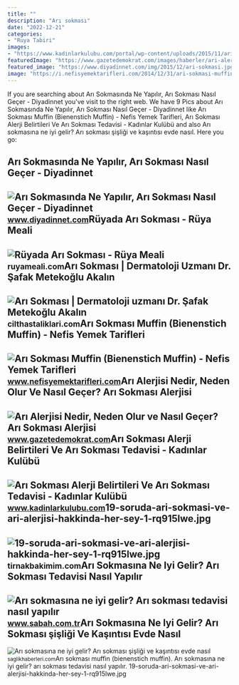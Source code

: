 ```yaml
---
title: ""
description: "Arı sokması"
date: "2022-12-21"
categories:
- "Ruya Tabiri"
images:
- "https://www.kadinlarkulubu.com/portal/wp-content/uploads/2015/11/ari_sokmasi_alerji_belirtileri_ve_ari_sokmasi_tedavisi.jpg"
featuredImage: "https://www.gazetedemokrat.com/images/haberler/ari-alerjisi-nedir-neden-olur-ve-nasil-gecer-ari-sokmasi-alerjisi-belirtileri-ve-tedavisi-hakkinda-bilgi.jpg"
featured_image: "https://www.diyadinnet.com/img/2015/12/ari-sokmasi.jpg"
image: "https://i.nefisyemektarifleri.com/2014/12/31/ari-sokmasi-muffin-bienenstich-muffin-fotografi-4.jpg"
---
```


If you are searching about Arı Sokmasında Ne Yapılır, Arı Sokması Nasıl Geçer - Diyadinnet you've visit to the right web. We have 9 Pics about Arı Sokmasında Ne Yapılır, Arı Sokması Nasıl Geçer - Diyadinnet like Arı Sokması Muffin (Bienenstich Muffin) - Nefis Yemek Tarifleri, Arı Sokması Alerji Belirtileri Ve Arı Sokması Tedavisi - Kadınlar Kulübü and also Arı sokmasına ne iyi gelir? Arı sokması şişliği ve kaşıntısı evde nasıl. Here you go:

Arı Sokmasında Ne Yapılır, Arı Sokması Nasıl Geçer - Diyadinnet
---------------------------------------------------------------

 ![Arı Sokmasında Ne Yapılır, Arı Sokması Nasıl Geçer - Diyadinnet](https://www.diyadinnet.com/img/2015/12/ari-sokmasi.jpg) <small>www.diyadinnet.com</small>Rüyada Arı Sokması - Rüya Meali
-------------------------------

 ![Rüyada Arı Sokması - Rüya Meali](http://ruyameali.com/wp-content/uploads/2017/06/ari-sokmasi-810x578.jpg) <small>ruyameali.com</small>Arı Sokması | Dermatoloji Uzmanı Dr. Şafak Metekoğlu Akalın
-----------------------------------------------------------

 ![Arı Sokması | Dermatoloji uzmanı Dr. Şafak Metekoğlu Akalın](https://cilthastaliklari.com/wp-content/uploads/2021/11/ari-sokmasi.jpg) <small>cilthastaliklari.com</small>Arı Sokması Muffin (Bienenstich Muffin) - Nefis Yemek Tarifleri
---------------------------------------------------------------

 ![Arı Sokması Muffin (Bienenstich Muffin) - Nefis Yemek Tarifleri](https://i.nefisyemektarifleri.com/2014/12/31/ari-sokmasi-muffin-bienenstich-muffin-fotografi-4.jpg) <small>www.nefisyemektarifleri.com</small>Arı Alerjisi Nedir, Neden Olur Ve Nasıl Geçer? Arı Sokması Alerjisi
-------------------------------------------------------------------

 ![Arı Alerjisi Nedir, Neden Olur ve Nasıl Geçer? Arı Sokması Alerjisi](https://www.gazetedemokrat.com/images/haberler/ari-alerjisi-nedir-neden-olur-ve-nasil-gecer-ari-sokmasi-alerjisi-belirtileri-ve-tedavisi-hakkinda-bilgi.jpg) <small>www.gazetedemokrat.com</small>Arı Sokması Alerji Belirtileri Ve Arı Sokması Tedavisi - Kadınlar Kulübü
------------------------------------------------------------------------

 ![Arı Sokması Alerji Belirtileri Ve Arı Sokması Tedavisi - Kadınlar Kulübü](https://www.kadinlarkulubu.com/portal/wp-content/uploads/2015/11/ari_sokmasi_alerji_belirtileri_ve_ari_sokmasi_tedavisi.jpg) <small>www.kadinlarkulubu.com</small>19-soruda-ari-sokmasi-ve-ari-alerjisi-hakkinda-her-sey-1-rq915lwe.jpg
---------------------------------------------------------------------

 ![19-soruda-ari-sokmasi-ve-ari-alerjisi-hakkinda-her-sey-1-rq915lwe.jpg](https://tirnakbakimim.com/wp-content/uploads/2021/11/19-soruda-ari-sokmasi-ve-ari-alerjisi-hakkinda-her-sey-1-rq915lwe.jpg) <small>tirnakbakimim.com</small>Arı Sokmasına Ne Iyi Gelir? Arı Sokması Tedavisi Nasıl Yapılır
--------------------------------------------------------------

 ![Arı sokmasına ne iyi gelir? Arı sokması tedavisi nasıl yapılır](https://iasbh.tmgrup.com.tr/dee065/752/395/0/32/800/452?u=https://isbh.tmgrup.com.tr/sbh/2019/07/09/ari-sokmasina-ne-iyi-gelir-ari-sokmasi-tedavisi-nasil-yapilir-1562678708645.jpg) <small>www.sabah.com.tr</small>Arı Sokmasına Ne Iyi Gelir? Arı Sokması şişliği Ve Kaşıntısı Evde Nasıl
-----------------------------------------------------------------------

 ![Arı sokmasına ne iyi gelir? Arı sokması şişliği ve kaşıntısı evde nasıl](https://saglikhaberleri.com/wp-content/uploads/2019/05/ari-sokmasi-evde-nasil-gecer.jpg) <small>saglikhaberleri.com</small>Arı sokması muffin (bienenstich muffin). Arı sokmasına ne iyi gelir? arı sokması tedavisi nasıl yapılır. 19-soruda-ari-sokmasi-ve-ari-alerjisi-hakkinda-her-sey-1-rq915lwe.jpg
